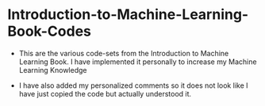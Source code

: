 # Introduction-to-Machine-Learning-Book-Codes


* This are the various code-sets from the Introduction to Machine Learning Book. I have implemented it personally to increase my Machine Learning Knowledge

* I have also added my personalized comments so it does not look like I have just copied the code but actually understood it.

